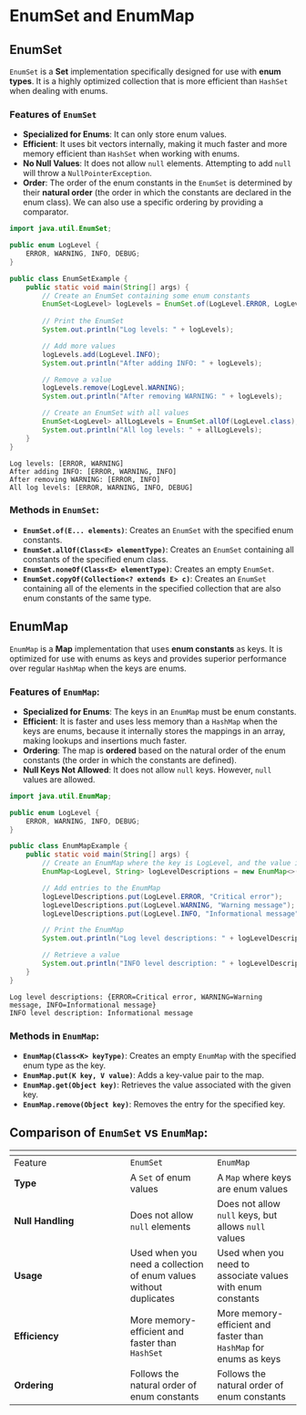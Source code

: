 # EnumSet and EnumMap

## **EnumSet**

`EnumSet` is a **Set** implementation specifically designed for use with **enum types**. It is a highly optimized collection that is more efficient than `HashSet` when dealing with enums.

### **Features of `EnumSet`**

* **Specialized for Enums**: It can only store enum values.
* **Efficient**: It uses bit vectors internally, making it much faster and more memory efficient than `HashSet` when working with enums.
* **No Null Values**: It does not allow `null` elements. Attempting to add `null` will throw a `NullPointerException`.
* **Order**: The order of the enum constants in the `EnumSet` is determined by their **natural order** (the order in which the constants are declared in the enum class). We can also use a specific ordering by providing a comparator.

```java
import java.util.EnumSet;

public enum LogLevel {
    ERROR, WARNING, INFO, DEBUG;
}

public class EnumSetExample {
    public static void main(String[] args) {
        // Create an EnumSet containing some enum constants
        EnumSet<LogLevel> logLevels = EnumSet.of(LogLevel.ERROR, LogLevel.WARNING);
        
        // Print the EnumSet
        System.out.println("Log levels: " + logLevels);

        // Add more values
        logLevels.add(LogLevel.INFO);
        System.out.println("After adding INFO: " + logLevels);

        // Remove a value
        logLevels.remove(LogLevel.WARNING);
        System.out.println("After removing WARNING: " + logLevels);

        // Create an EnumSet with all values
        EnumSet<LogLevel> allLogLevels = EnumSet.allOf(LogLevel.class);
        System.out.println("All log levels: " + allLogLevels);
    }
}
```

```less
Log levels: [ERROR, WARNING]
After adding INFO: [ERROR, WARNING, INFO]
After removing WARNING: [ERROR, INFO]
All log levels: [ERROR, WARNING, INFO, DEBUG]
```

### **Methods in `EnumSet`:**

* **`EnumSet.of(E... elements)`**: Creates an `EnumSet` with the specified enum constants.
* **`EnumSet.allOf(Class<E> elementType)`**: Creates an `EnumSet` containing all constants of the specified enum class.
* **`EnumSet.noneOf(Class<E> elementType)`**: Creates an empty `EnumSet`.
* **`EnumSet.copyOf(Collection<? extends E> c)`**: Creates an `EnumSet` containing all of the elements in the specified collection that are also enum constants of the same type.

## **EnumMap**

`EnumMap` is a **Map** implementation that uses **enum constants** as keys. It is optimized for use with enums as keys and provides superior performance over regular `HashMap` when the keys are enums.

### **Features of `EnumMap`:**

* **Specialized for Enums**: The keys in an `EnumMap` must be enum constants.
* **Efficient**: It is faster and uses less memory than a `HashMap` when the keys are enums, because it internally stores the mappings in an array, making lookups and insertions much faster.
* **Ordering**: The map is **ordered** based on the natural order of the enum constants (the order in which the constants are defined).
* **Null Keys Not Allowed**: It does not allow `null` keys. However, `null` values are allowed.

```java
import java.util.EnumMap;

public enum LogLevel {
    ERROR, WARNING, INFO, DEBUG;
}

public class EnumMapExample {
    public static void main(String[] args) {
        // Create an EnumMap where the key is LogLevel, and the value is a description
        EnumMap<LogLevel, String> logLevelDescriptions = new EnumMap<>(LogLevel.class);

        // Add entries to the EnumMap
        logLevelDescriptions.put(LogLevel.ERROR, "Critical error");
        logLevelDescriptions.put(LogLevel.WARNING, "Warning message");
        logLevelDescriptions.put(LogLevel.INFO, "Informational message");

        // Print the EnumMap
        System.out.println("Log level descriptions: " + logLevelDescriptions);

        // Retrieve a value
        System.out.println("INFO level description: " + logLevelDescriptions.get(LogLevel.INFO));
    }
}
```

```vbnet
Log level descriptions: {ERROR=Critical error, WARNING=Warning message, INFO=Informational message}
INFO level description: Informational message
```

### **Methods in `EnumMap`:**

* **`EnumMap(Class<K> keyType)`**: Creates an empty `EnumMap` with the specified enum type as the key.
* **`EnumMap.put(K key, V value)`**: Adds a key-value pair to the map.
* **`EnumMap.get(Object key)`**: Retrieves the value associated with the given key.
* **`EnumMap.remove(Object key)`**: Removes the entry for the specified key.

## Comparison of `EnumSet` vs `EnumMap`:

<table data-header-hidden data-full-width="true"><thead><tr><th width="188"></th><th></th><th></th></tr></thead><tbody><tr><td>Feature</td><td><code>EnumSet</code></td><td><code>EnumMap</code></td></tr><tr><td><strong>Type</strong></td><td>A <code>Set</code> of enum values</td><td>A <code>Map</code> where keys are enum values</td></tr><tr><td><strong>Null Handling</strong></td><td>Does not allow <code>null</code> elements</td><td>Does not allow <code>null</code> keys, but allows <code>null</code> values</td></tr><tr><td><strong>Usage</strong></td><td>Used when you need a collection of enum values without duplicates</td><td>Used when you need to associate values with enum constants</td></tr><tr><td><strong>Efficiency</strong></td><td>More memory-efficient and faster than <code>HashSet</code></td><td>More memory-efficient and faster than <code>HashMap</code> for enums as keys</td></tr><tr><td><strong>Ordering</strong></td><td>Follows the natural order of enum constants</td><td>Follows the natural order of enum constants</td></tr></tbody></table>

